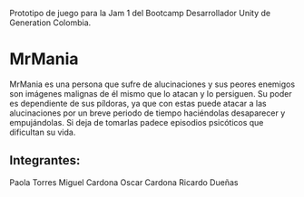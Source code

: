 Prototipo de juego para la Jam 1 del Bootcamp Desarrollador Unity de Generation Colombia.

# MrMania
MrMania es una persona que sufre de alucinaciones y sus peores enemigos son imágenes malignas de él mismo que lo atacan y lo persiguen.
Su poder es dependiente de sus píldoras, ya que con estas puede atacar a las alucinaciones por un breve periodo de tiempo haciéndolas desaparecer y empujándolas. Si deja de tomarlas padece episodios psicóticos que dificultan su vida.

## Integrantes:
Paola Torres
Miguel Cardona
Oscar Cardona
Ricardo Dueñas
